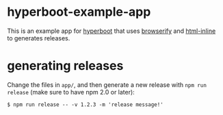# hyperboot-example-app

This is an example app for
[hyperboot](http://hyperboot.org) that uses
[browserify](http://browserify.org) and 
[html-inline](https://npmjs.org/package/html-inline)
to generates releases.

# generating releases

Change the files in `app/`, and then generate a new release with `npm run
release` (make sure to have npm 2.0 or later):

```
$ npm run release -- -v 1.2.3 -m 'release message!'
```

